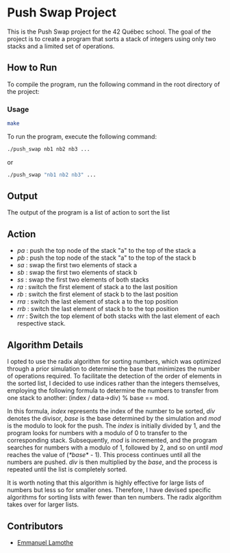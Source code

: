 # Push Swap Project

This is the Push Swap project for the 42 Québec school. The goal of the project is to create a program that sorts a stack of integers using only two stacks and a limited set of operations.

## How to Run

To compile the program, run the following command in the root directory of the project:

### Usage
```bash
make
```
To run the program, execute the following command:

```bash
./push_swap nb1 nb2 nb3 ...
```
or
```bash
./push_swap "nb1 nb2 nb3" ... 
```

## Output

The output of the program is a list of action to sort the list

## Action
- _pa_	: push the top node of the stack "a" to the top of the stack a
- _pb_	: push the top node of the stack "a" to the top of the stack b
- _sa_	: swap the first two elements of stack a
- _sb_	: swap the first two elements of stack b
- _ss_	: swap the first two elements of both stacks
- _ra_	: switch the first element of stack a to the last position
- _rb_	: switch the first element of stack b to the last position
- _rra_	: switch the last element of stack a to the top position
- _rrb_	: switch the last element of stack b to the top position
- _rrr_	: Switch the top element of both stacks with the last element of each respective stack.

## Algorithm Details

I opted to use the radix algorithm for sorting numbers, which was optimized through a prior simulation to determine the base that minimizes the number of operations required. To facilitate the detection of the order of elements in the sorted list, I decided to use indices rather than the integers themselves, employing the following formula to determine the numbers to transfer from one stack to another: (index / data->div) % base == mod.

In this formula, *_index_* represents the index of the number to be sorted, *_div_* denotes the divisor, *_base_* is the base determined by the simulation and *_mod_* is the modulo to look for the push. The *_index_* is initially divided by 1, and the program looks for numbers with a modulo of 0 to transfer to the corresponding stack. Subsequently, _*mod*_ is incremented, and the program searches for numbers with a modulo of 1, followed by 2, and so on until _*mod*_ reaches the value of (_*base_* - 1). This process continues until all the numbers are pushed. *_div_* is then multiplied by the *_base_*, and the process is repeated until the list is completely sorted.

It is worth noting that this algorithm is highly effective for large lists of numbers but less so for smaller ones. Therefore, I have devised specific algorithms for sorting lists with fewer than ten numbers. The radix algorithm takes over for larger lists.

## Contributors

- [Emmanuel Lamothe](https://github.com/TwindZ)